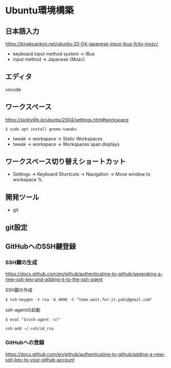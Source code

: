 # Ubuntu環境構築

## 日本語入力

https://kinakoankon.net/ubuntu-20-04-japanese-input-ibus-fcitx-mozc/

- keyboard input method system -> IBus
- input method -> Japanese (Mozc)

## エディタ

vscode

## ワークスペース

https://sicklylife.jp/ubuntu/2004/settings.html#workspace

```
$ sudo apt install gnome-tweaks
```

- tweak -> workspace -> Static Workspaces
- tweak -> workspace -> Workspaces span displays

## ワークスペース切り替えショートカット

- Settings -> Keyboard Shortcuts -> Navigation -> Move window to workspace %

## 開発ツール

- git

## git設定

## GitHubへのSSH鍵登録

### SSH鍵の生成

https://docs.github.com/en/github/authenticating-to-github/generating-a-new-ssh-key-and-adding-it-to-the-ssh-agent

SSH鍵の作成

```
$ ssh-keygen -t rsa -b 4096 -C "tomo.wait.for.it.yuki@gmail.com"
```

ssh-agentの起動

```
$ eval "$(ssh-agent -s)"
```

```
ssh-add ~/.ssh/id_rsa
```

### GitHubへの登録

https://docs.github.com/en/github/authenticating-to-github/adding-a-new-ssh-key-to-your-github-account
